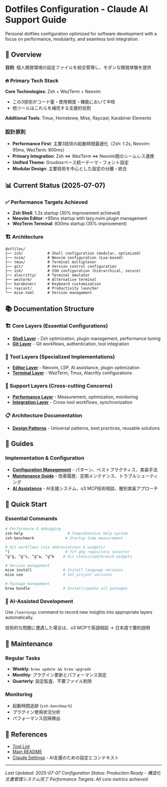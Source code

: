 # Dotfiles Configuration - Claude AI Support Guide

Personal dotfiles configuration optimized for software development with a focus on performance, modularity, and seamless tool integration.

## 🎯 Overview

**目的**: 個人開発環境の設定ファイルを統合管理し、モダンな開発体験を提供

### 🔥 Primary Tech Stack

**Core Technologies**: Zsh + WezTerm + Neovim

- この3技術がコード量・使用頻度・機能において中核
- 他ツールはこれらを補完する支援的役割

**Additional Tools**: Tmux, Homebrew, Mise, Raycast, Karabiner Elements

### 設計原則

- **Performance First**: 主要3技術の起動時間最適化（Zsh: 1.2s, Neovim: 95ms, WezTerm: 800ms）
- **Primary Integration**: Zsh ⇔ WezTerm ⇔ Neovim間のシームレス連携
- **Unified Theme**: Gruvboxベース統一テーマ・フォント設定
- **Modular Design**: 主要技術を中心とした設定の分離・統合

## 📊 Current Status (2025-07-07)

### ✅ Performance Targets Achieved

- **Zsh Shell**: 1.2s startup (30% improvement achieved)
- **Neovim Editor**: <95ms startup with lazy.nvim plugin management
- **WezTerm Terminal**: 800ms startup (35% improvement)

### 🏗️ Architecture

```
dotfiles/
├── zsh/           # Shell configuration (modular, optimized)
├── nvim/          # Neovim configuration (Lua-based)
├── tmux/          # Terminal multiplexer
├── git/           # Version control configuration
├── ssh/           # SSH configuration (hierarchical, secure)
├── alacritty/     # Terminal emulator
├── wezterm/       # Alternative terminal
├── karabiner/     # Keyboard customization
├── raycast/       # Productivity launcher
└── mise.toml      # Version management
```

## 📚 Documentation Structure

### 🏗️ Core Layers (Essential Configurations)

- **[Shell Layer](.claude/layers/core/shell-layer.md)** - Zsh optimization, plugin management, performance tuning
- **[Git Layer](.claude/layers/core/git-layer.md)** - Git workflows, authentication, tool integration

### 🔧 Tool Layers (Specialized Implementations)

- **[Editor Layer](.claude/layers/tools/editor-layer.md)** - Neovim, LSP, AI assistance, plugin optimization
- **[Terminal Layer](.claude/layers/tools/terminal-layer.md)** - WezTerm, Tmux, Alacritty configurations

### 🚀 Support Layers (Cross-cutting Concerns)

- **[Performance Layer](.claude/layers/support/performance-layer.md)** - Measurement, optimization, monitoring
- **[Integration Layer](.claude/layers/support/integration-layer.md)** - Cross-tool workflows, synchronization

### 📋 Architecture Documentation

- **[Design Patterns](.claude/architecture/patterns.md)** - Universal patterns, best practices, reusable solutions

## 📖 Guides

### Implementation & Configuration

- **[Configuration Management](.claude/guides/configuration.md)** - パターン、ベストプラクティス、実装手法
- **[Maintenance Guide](.claude/guides/maintenance.md)** - 改善履歴、定期メンテナンス、トラブルシューティング
- **[AI Assistance](.claude/guides/ai-assistance.md)** - AI支援システム、o3 MCP技術相談、層別実装アプローチ

## 🚀 Quick Start

### Essential Commands

```bash
# Performance & debugging
zsh-help                    # Comprehensive help system
zsh-benchmark              # Startup time measurement

# Git workflows (via abbreviations & widgets)
^]                         # fzf ghq repository selector
^g^g, ^g^s, ^g^a, ^g^b    # Git status/add/branch widgets

# Version management
mise install              # Install language versions
mise use                  # Set project versions

# Package management
brew bundle               # Install/update all packages
```

### 🤖 AI-Assisted Development

Use `/learnings` command to record new insights into appropriate layers automatically.

技術的な問題に遭遇した場合は、o3 MCPで英語相談 → 日本語で要約説明

## 🔄 Maintenance

### Regular Tasks

- **Weekly**: `brew update && brew upgrade`
- **Monthly**: プラグイン更新とパフォーマンス測定
- **Quarterly**: 設定監査、不要ファイル削除

### Monitoring

- 起動時間追跡 (`zsh-benchmark`)
- プラグイン使用状況分析
- パフォーマンス回帰検出

## 🔗 References

- [Tool List](TOOLS.md)
- [Main README](README.md)
- [Claude Settings](.claude/) - AI支援のための設定とコンテキスト

---

_Last Updated: 2025-07-07_
_Configuration Status: Production Ready - 構造化文書管理システム完了_
_Performance Targets: All core metrics achieved_
